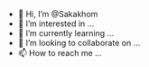 - 👋 Hi, I’m @Sakakhom
- 👀 I’m interested in ...
- 🌱 I’m currently learning ...
- 💞️ I’m looking to collaborate on ...
- 📫 How to reach me ...

<!---
Sakakhom/Sakakhom is a ✨ special ✨ repository because its `README.md` (this file) appears on your GitHub profile.
You can click the Preview link to take a look at your changes.
--->
